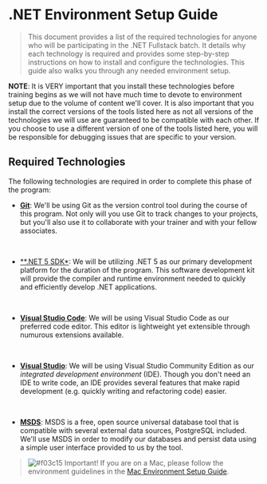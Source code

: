 # .NET Environment Setup Guide

> This document provides a list of the required technologies for anyone who will be participating in the .NET Fullstack batch. It details why each technology is required and provides some step-by-step instructions on how to install and configure the technologies. This guide also walks you through any needed environment setup.

**NOTE**: It is VERY important that you install these technologies before training begins as we will not have much time to devote to environment setup due to the volume of content we'll cover. It is also important that you install the correct versions of the tools listed here as not all versions of the technologies we will use are guaranteed to be compatible with each other. If you choose to use a different version of one of the tools listed here, you will be responsible for debugging issues that are specific to your version.

## Required Technologies

The following technologies are required in order to complete this phase of the program:

- [**Git**](#step-1-install-git): We'll be using Git as the version control tool during the course of this program. Not only will you use Git to track changes to your projects, but you'll also use it to collaborate with your trainer and with your fellow associates.

<br>

- [**.NET 5 SDK*](#-step-2-install-.net5-sdk): We will be utilizing .NET 5 as our primary development platform for the duration of the program. This software development kit will provide the compiler and runtime environment needed to quickly and efficiently develop .NET applications.

<br>

- [**Visual Studio Code**](#step-3-install-vscode): We will be using Visual Studio Code as our preferred code editor. This editor is lightweight yet extensible through numurous extensions available.

<br>

- [**Visual Studio**](#step-4-install-vs): We will be using Visual Studio Community Edition as our *integrated development environment* (IDE). Though you don't need an IDE to write code, an IDE provides several features that make rapid development (e.g. quickly writing and refactoring code) easier.

<br>

- [**MSDS**](#step-6-install-msds): MSDS is a free, open source universal database tool that is compatible with several external data sources, PostgreSQL included. We'll use MSDS in order to modify our databases and persist data using a simple user interface provided to us by the tool.

> ![#f03c15](https://via.placeholder.com/15/f03c15/000000?text=+) Important! If you are on a Mac, please follow the environment guidelines in the [Mac Environment Setup Guide](https://github.com/sophiagavrila/mac-install-guide). 

<br>
